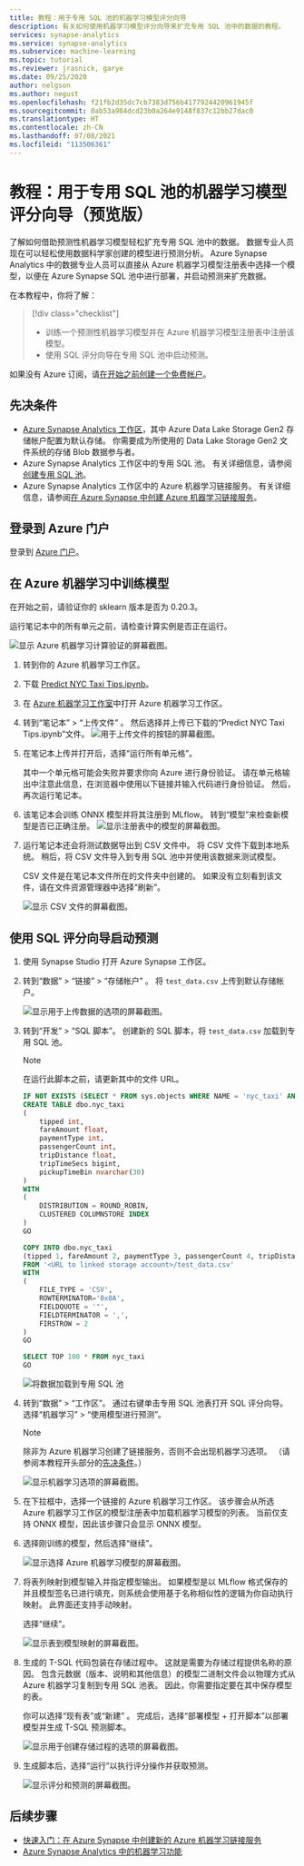 ```yaml
---
title: 教程：用于专用 SQL 池的机器学习模型评分向导
description: 有关如何使用机器学习模型评分向导来扩充专用 SQL 池中的数据的教程。
services: synapse-analytics
ms.service: synapse-analytics
ms.subservice: machine-learning
ms.topic: tutorial
ms.reviewer: jrasnick, garye
ms.date: 09/25/2020
author: nelgson
ms.author: negust
ms.openlocfilehash: f21fb2d35dc7cb7383d756b4177924420961945f
ms.sourcegitcommit: 0ab53a984dcd23b0a264e9148f837c12bb27dac0
ms.translationtype: HT
ms.contentlocale: zh-CN
ms.lasthandoff: 07/08/2021
ms.locfileid: "113506361"
---
```

# <a name="tutorial-machine-learning-model-scoring-wizard-preview-for-dedicated-sql-pools"></a>教程：用于专用 SQL 池的机器学习模型评分向导（预览版）

了解如何借助预测性机器学习模型轻松扩充专用 SQL 池中的数据。 数据专业人员现在可以轻松使用数据科学家创建的模型进行预测分析。 Azure Synapse Analytics 中的数据专业人员可以直接从 Azure 机器学习模型注册表中选择一个模型，以便在 Azure Synapse SQL 池中进行部署，并启动预测来扩充数据。

在本教程中，你将了解：

> [!div class="checklist"]
> - 训练一个预测性机器学习模型并在 Azure 机器学习模型注册表中注册该模型。
> - 使用 SQL 评分向导在专用 SQL 池中启动预测。

如果没有 Azure 订阅，请[在开始之前创建一个免费帐户](https://azure.microsoft.com/free/)。

## <a name="prerequisites"></a>先决条件

- [Azure Synapse Analytics 工作区](../get-started-create-workspace.md)，其中 Azure Data Lake Storage Gen2 存储帐户配置为默认存储。 你需要成为所使用的 Data Lake Storage Gen2 文件系统的存储 Blob 数据参与者。
- Azure Synapse Analytics 工作区中的专用 SQL 池。 有关详细信息，请参阅[创建专用 SQL 池](../quickstart-create-sql-pool-studio.md)。
- Azure Synapse Analytics 工作区中的 Azure 机器学习链接服务。 有关详细信息，请参阅[在 Azure Synapse 中创建 Azure 机器学习链接服务](quickstart-integrate-azure-machine-learning.md)。

## <a name="sign-in-to-the-azure-portal"></a>登录到 Azure 门户

登录到 [Azure 门户](https://portal.azure.com/)。

## <a name="train-a-model-in-azure-machine-learning"></a>在 Azure 机器学习中训练模型

在开始之前，请验证你的 sklearn 版本是否为 0.20.3。

运行笔记本中的所有单元之前，请检查计算实例是否正在运行。

![显示 Azure 机器学习计算验证的屏幕截图。](media/tutorial-sql-pool-model-scoring-wizard/tutorial-sql-scoring-wizard-train-00b.png)

1. 转到你的 Azure 机器学习工作区。

1. 下载 [Predict NYC Taxi Tips.ipynb](https://go.microsoft.com/fwlink/?linkid=2144301)。

1. 在 [Azure 机器学习工作室](https://ml.azure.com)中打开 Azure 机器学习工作区。

1. 转到“笔记本” > “上传文件” 。 然后选择并上传已下载的“Predict NYC Taxi Tips.ipynb”文件。
   ![用于上传文件的按钮的屏幕截图。](media/tutorial-sql-pool-model-scoring-wizard/tutorial-sql-scoring-wizard-train-00a.png)

1. 在笔记本上传并打开后，选择“运行所有单元格”。

   其中一个单元格可能会失败并要求你向 Azure 进行身份验证。 请在单元格输出中注意此信息，在浏览器中使用以下链接并输入代码进行身份验证。 然后，再次运行笔记本。

1. 该笔记本会训练 ONNX 模型并将其注册到 MLflow。 转到“模型”来检查新模型是否已正确注册。
   ![显示注册表中的模型的屏幕截图。](media/tutorial-sql-pool-model-scoring-wizard/tutorial-sql-scoring-wizard-train-00c.png)

1. 运行笔记本还会将测试数据导出到 CSV 文件中。 将 CSV 文件下载到本地系统。 稍后，将 CSV 文件导入到专用 SQL 池中并使用该数据来测试模型。

   CSV 文件是在笔记本文件所在的文件夹中创建的。 如果没有立刻看到该文件，请在文件资源管理器中选择“刷新”。

   ![显示 CSV 文件的屏幕截图。](media/tutorial-sql-pool-model-scoring-wizard/tutorial-sql-scoring-wizard-train-00d.png)

## <a name="launch-predictions-with-the-sql-scoring-wizard"></a>使用 SQL 评分向导启动预测

1. 使用 Synapse Studio 打开 Azure Synapse 工作区。

1. 转到“数据” > “链接” > “存储帐户”  。 将 `test_data.csv` 上传到默认存储帐户。

   ![显示用于上传数据的选项的屏幕截图。](media/tutorial-sql-pool-model-scoring-wizard/tutorial-sql-scoring-wizard-00a.png)

1. 转到“开发” > “SQL 脚本”。 创建新的 SQL 脚本，将 `test_data.csv` 加载到专用 SQL 池。

   > [!NOTE]
   > 在运行此脚本之前，请更新其中的文件 URL。

   ```SQL
   IF NOT EXISTS (SELECT * FROM sys.objects WHERE NAME = 'nyc_taxi' AND TYPE = 'U')
   CREATE TABLE dbo.nyc_taxi
   (
       tipped int,
       fareAmount float,
       paymentType int,
       passengerCount int,
       tripDistance float,
       tripTimeSecs bigint,
       pickupTimeBin nvarchar(30)
   )
   WITH
   (
       DISTRIBUTION = ROUND_ROBIN,
       CLUSTERED COLUMNSTORE INDEX
   )
   GO
   
   COPY INTO dbo.nyc_taxi
   (tipped 1, fareAmount 2, paymentType 3, passengerCount 4, tripDistance 5, tripTimeSecs 6, pickupTimeBin 7)
   FROM '<URL to linked storage account>/test_data.csv'
   WITH
   (
       FILE_TYPE = 'CSV',
       ROWTERMINATOR='0x0A',
       FIELDQUOTE = '"',
       FIELDTERMINATOR = ',',
       FIRSTROW = 2
   )
   GO
   
   SELECT TOP 100 * FROM nyc_taxi
   GO
   ```

   ![将数据加载到专用 SQL 池](media/tutorial-sql-pool-model-scoring-wizard/tutorial-sql-scoring-wizard-00b.png)

1. 转到“数据” > “工作区”。 通过右键单击专用 SQL 池表打开 SQL 评分向导。 选择“机器学习” > “使用模型进行预测”。

   > [!NOTE]
   > 除非为 Azure 机器学习创建了链接服务，否则不会出现机器学习选项。 （请参阅本教程开头部分的[先决条件](#prerequisites)。）

   ![显示机器学习选项的屏幕截图。](media/tutorial-sql-pool-model-scoring-wizard/tutorial-sql-scoring-wizard-00c.png)

1. 在下拉框中，选择一个链接的 Azure 机器学习工作区。 该步骤会从所选 Azure 机器学习工作区的模型注册表中加载机器学习模型的列表。 当前仅支持 ONNX 模型，因此该步骤只会显示 ONNX 模型。

1. 选择刚训练的模型，然后选择“继续”。

   ![显示选择 Azure 机器学习模型的屏幕截图。](media/tutorial-sql-pool-model-scoring-wizard/tutorial-sql-scoring-wizard-00d.png)

1. 将表列映射到模型输入并指定模型输出。 如果模型是以 MLflow 格式保存的并且模型签名已进行填充，则系统会使用基于名称相似性的逻辑为你自动执行映射。 此界面还支持手动映射。

   选择“继续”。 

   ![显示表到模型映射的屏幕截图。](media/tutorial-sql-pool-model-scoring-wizard/tutorial-sql-scoring-wizard-00e.png)

1. 生成的 T-SQL 代码包装在存储过程中。 这就是需要为存储过程提供名称的原因。 包含元数据（版本、说明和其他信息）的模型二进制文件会以物理方式从 Azure 机器学习复制到专用 SQL 池表。 因此，你需要指定要在其中保存模型的表。 

   你可以选择“现有表”或“新建” 。 完成后，选择“部署模型 + 打开脚本”以部署模型并生成 T-SQL 预测脚本。

   ![显示用于创建存储过程的选项的屏幕截图。](media/tutorial-sql-pool-model-scoring-wizard/tutorial-sql-scoring-wizard-00f.png)

1. 生成脚本后，选择“运行”以执行评分操作并获取预测。

   ![显示评分和预测的屏幕截图。](media/tutorial-sql-pool-model-scoring-wizard/tutorial-sql-scoring-wizard-00g.png)

## <a name="next-steps"></a>后续步骤

- [快速入门：在 Azure Synapse 中创建新的 Azure 机器学习链接服务](quickstart-integrate-azure-machine-learning.md)
- [Azure Synapse Analytics 中的机器学习功能](what-is-machine-learning.md)
